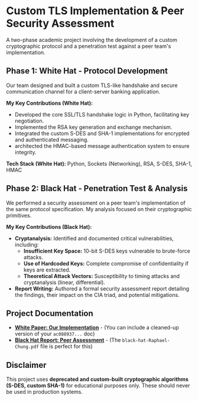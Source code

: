 # Custom TLS Implementation & Peer Security Assessment

A two-phase academic project involving the development of a custom cryptographic protocol and a penetration test against a peer team's implementation.

## Phase 1: White Hat - Protocol Development
Our team designed and built a custom TLS-like handshake and secure communication channel for a client-server banking application.

**My Key Contributions (White Hat):**
*   Developed the core SSL/TLS handshake logic in Python, facilitating key negotiation.
*   Implemented the RSA key generation and exchange mechanism.
*   Integrated the custom S-DES and SHA-1 implementations for encrypted and authenticated messaging.
*   architected the HMAC-based message authentication system to ensure integrity.

**Tech Stack (White Hat):** Python, Sockets (Networking), RSA, S-DES, SHA-1, HMAC

## Phase 2: Black Hat - Penetration Test & Analysis
We performed a security assessment on a peer team's implementation of the same protocol specification. My analysis focused on their cryptographic primitives.

**My Key Contributions (Black Hat):**
*   **Cryptanalysis:** Identified and documented critical vulnerabilities, including:
    *   **Insufficient Key Space:** 10-bit S-DES keys vulnerable to brute-force attacks.
    *   **Use of Hardcoded Keys:** Complete compromise of confidentiality if keys are extracted.
    *   **Theoretical Attack Vectors:** Susceptibility to timing attacks and cryptanalysis (linear, differential).
*   **Report Writing:** Authored a formal security assessment report detailing the findings, their impact on the CIA triad, and potential mitigations.

## Project Documentation
*   [**White Paper: Our Implementation**](./Raphael_Chung_SSL.pdf) - (You can include a cleaned-up version of your `ac088937...` doc)
*   [**Black Hat Report: Peer Assessment**](./black-hat-Raphael-Chung.pdf) - (The `black-hat-Raphael-Chung.pdf` file is perfect for this)

## Disclaimer
This project uses **deprecated and custom-built cryptographic algorithms (S-DES, custom SHA-1)** for educational purposes only. These should never be used in production systems.
